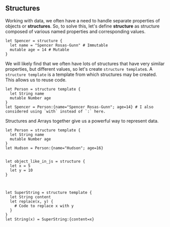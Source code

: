 ## Structures

Working with data, we often have a need to handle separate properties of objects or **structures**. So, to solve this, let's define **structure** as structure composed of various named properties and corresponding values.
```
let Spencer = structure {
  let name = "Spencer Rosas-Gunn" # Immutable
  mutable age = 14 # Mutable
}
```

We will likely find that we often have lots of structures that have very similar properties, but different values, so let's create `structure template`s. A `structure template` is a template from which structures may be created. This allows us to reuse code.
```
let Person = structure template {
  let String name
  mutable Number age
}
let Spencer = Person:{name="Spencer Rosas-Gunn"; age=14} # I also considered using `with` instead of `:` here.
```

Structures and Arrays together give us a powerful way to represent data.

```
let Person = structure template {
  let String name
  mutable Number age
}
let Hudson = Person:{name="Hudson"; age=16}


let object_like_in_js = structure {
  let x = 5
  let y = 10
}



let SuperString = structure template {
  let String content
  let replace(x, y) {
    # Code to replace x with y
  }
}
let String(x) = SuperString:{content=x}
```